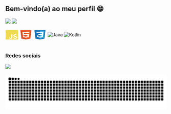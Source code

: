 ## Bem-vindo(a) ao meu perfil 😁

<div>
<picture>
<source
  srcset="https://github-readme-stats-zeta-weld.vercel.app/api?username=IlnaraAckermann&show_icons=true&theme=highcontrast"
  media="(prefers-color-scheme: dark)"
/>
<source
  srcset="https://github-readme-stats-zeta-weld.vercel.app/api?username=IlnaraAckermann&show_icons=true&theme=buefy"
  media="(prefers-color-scheme: light), (prefers-color-scheme: no-preference)"
/>
<img  height="180em" src="https://github-readme-stats-zeta-weld.vercel.app/api?username=IlnaraAckermann&show_icons=true" />
</picture>

<picture>
<source
  srcset="https://github-readme-stats-zeta-weld.vercel.app/api/top-langs/?username=IlnaraAckermann&layout=compact&langs_count=6&theme=highcontrast"
  media="(prefers-color-scheme: dark)"
/>
<source
  srcset="https://github-readme-stats-zeta-weld.vercel.app/api/top-langs/?username=IlnaraAckermann&layout=compact&langs_count=6&theme=buefy"
  media="(prefers-color-scheme: light), (prefers-color-scheme: no-preference)"
/>
<img  height="180em" src="https://github-readme-stats-zeta-weld.vercel.app/api/top-langs/?username=IlnaraAckermann&layout=compact&langs_count=6" />
</picture>
</div>
 
<div style="display: inline_block"><br>
  <img align="center" alt="Js" height="30" width="40" src="https://raw.githubusercontent.com/devicons/devicon/master/icons/javascript/javascript-plain.svg">
  <img align="center" alt="HTML" height="30" width="40" src="https://raw.githubusercontent.com/devicons/devicon/master/icons/html5/html5-original.svg">
  <img align="center" alt="CSS" height="30" width="40" src="https://raw.githubusercontent.com/devicons/devicon/master/icons/css3/css3-original.svg">
  <img align="center" alt="Java" height="30" width="40" src="https://cdn.jsdelivr.net/gh/devicons/devicon/icons/java/java-original.svg">
  <img align="center" alt="Kotlin" height="30" width="40" src="https://cdn.jsdelivr.net/gh/devicons/devicon/icons/kotlin/kotlin-original.svg">
</div>
 
 <br>
 
  ### Redes sociais
 
<div> 
  <a href="https://www.linkedin.com/in/ilnaraackermann" target="_blank">
  <img src="https://img.shields.io/badge/-LinkedIn-%230077B5?style=for-the-badge&logo=linkedin&logoColor=white" target="_blank"></a> 
 
  ![Snake animation](https://github.com/IlnaraAckermann/IlnaraAckermann/blob/output/github-contribution-grid-snake.svg)

</div>
